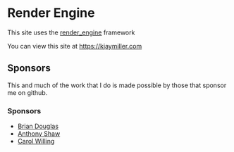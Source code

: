 # Render Engine

This site uses the [render_engine](https://github.com/kjaymiller/render_engine) framework

You can view this site at <https://kjaymiller.com>


## Sponsors
This and much of the work that I do is made possible by those that sponsor me
on github. 

### Sponsors
- [Brian Douglas](https://github.com/bdougie)
- [Anthony Shaw](https://github.com/toneybaloney)
- [Carol Willing](https://github.com/willingc)
